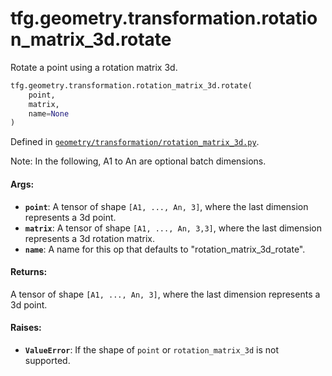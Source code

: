 <div itemscope itemtype="http://developers.google.com/ReferenceObject">
<meta itemprop="name" content="tfg.geometry.transformation.rotation_matrix_3d.rotate" />
<meta itemprop="path" content="Stable" />
</div>

# tfg.geometry.transformation.rotation_matrix_3d.rotate

Rotate a point using a rotation matrix 3d.

``` python
tfg.geometry.transformation.rotation_matrix_3d.rotate(
    point,
    matrix,
    name=None
)
```



Defined in [`geometry/transformation/rotation_matrix_3d.py`](https://github.com/tensorflow/agents/tree/master/tensorflow_graphics/geometry/transformation/rotation_matrix_3d.py).

<!-- Placeholder for "Used in" -->

Note:
  In the following, A1 to An are optional batch dimensions.

#### Args:

* <b>`point`</b>: A tensor of shape `[A1, ..., An, 3]`, where the last dimension
    represents a 3d point.
* <b>`matrix`</b>: A tensor of shape `[A1, ..., An, 3,3]`, where the last dimension
    represents a 3d rotation matrix.
* <b>`name`</b>: A name for this op that defaults to "rotation_matrix_3d_rotate".


#### Returns:

A tensor of shape `[A1, ..., An, 3]`, where the last dimension represents
a 3d point.


#### Raises:

* <b>`ValueError`</b>: If the shape of `point` or `rotation_matrix_3d` is not
  supported.